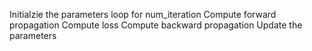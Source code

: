 Initialzie the parameters
loop for num_iteration
    Compute forward propagation
    Compute loss
    Compute backward propagation
    Update the parameters

